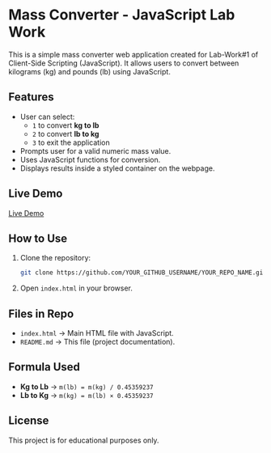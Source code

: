 # Mass Converter - JavaScript Lab Work

This is a simple mass converter web application created for Lab-Work#1 of Client-Side Scripting (JavaScript). It allows users to convert between kilograms (kg) and pounds (lb) using JavaScript.

## Features
- User can select:
  - `1` to convert **kg to lb**
  - `2` to convert **lb to kg**
  - `3` to exit the application
- Prompts user for a valid numeric mass value.
- Uses JavaScript functions for conversion.
- Displays results inside a styled container on the webpage.

## Live Demo
[Live Demo]( https://vd1101.github.io/JavaScript-Lab01/)

## How to Use
1. Clone the repository:
   ```sh
   git clone https://github.com/YOUR_GITHUB_USERNAME/YOUR_REPO_NAME.git
   ```
2. Open `index.html` in your browser.

## Files in Repo
- `index.html` → Main HTML file with JavaScript.
- `README.md` → This file (project documentation).

## Formula Used
- **Kg to Lb** → `m(lb) = m(kg) / 0.45359237`
- **Lb to Kg** → `m(kg) = m(lb) × 0.45359237`

## License
This project is for educational purposes only.

